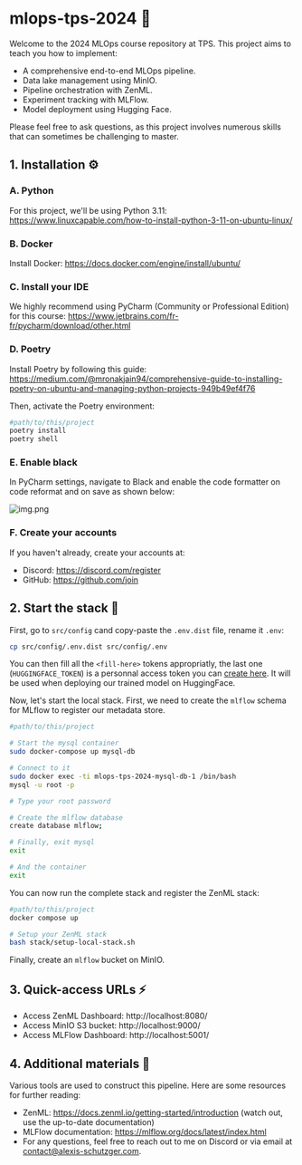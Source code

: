 # mlops-tps-2024 💪

Welcome to the 2024 MLOps course repository at TPS. This project aims to teach you how to implement:

- A comprehensive end-to-end MLOps pipeline. 
- Data lake management using MinIO.
- Pipeline orchestration with ZenML.
- Experiment tracking with MLFlow.
- Model deployment using Hugging Face.

Please feel free to ask questions, as this project involves numerous skills that can sometimes be challenging to master.

## 1. Installation ⚙️
### A. Python

For this project, we'll be using Python 3.11:  https://www.linuxcapable.com/how-to-install-python-3-11-on-ubuntu-linux/

### B. Docker

Install Docker: https://docs.docker.com/engine/install/ubuntu/

### C. Install your IDE

We highly recommend using PyCharm (Community or Professional Edition) for this course: https://www.jetbrains.com/fr-fr/pycharm/download/other.html


### D. Poetry

Install Poetry by following this guide:  https://medium.com/@mronakjain94/comprehensive-guide-to-installing-poetry-on-ubuntu-and-managing-python-projects-949b49ef4f76

Then, activate the Poetry environment:

```bash
#path/to/this/project
poetry install
poetry shell
```

### E. Enable black

In PyCharm settings, navigate to Black and enable the code formatter on code reformat and on save as shown below:

![img.png](images/black.png)

### F. Create your accounts

If you haven't already, create your accounts at:

- Discord: https://discord.com/register
- GitHub: https://github.com/join

## 2. Start the stack 🚀

First, go to `src/config` cand copy-paste the `.env.dist` file, rename it `.env`:

```bash
cp src/config/.env.dist src/config/.env
```

You can then fill all the `<fill-here>` tokens appropriatly, the last one (`HUGGINGFACE_TOKEN`) is a personnal access token you can [create here](https://huggingface.co/settings/tokens). It will be used when deploying our trained model on HuggingFace.

Now, let's start the local stack. First, we need to create the `mlflow` schema for MLflow to register our metadata store.

```bash
#path/to/this/project

# Start the mysql container
sudo docker-compose up mysql-db

# Connect to it
sudo docker exec -ti mlops-tps-2024-mysql-db-1 /bin/bash
mysql -u root -p

# Type your root password

# Create the mlflow database
create database mlflow;

# Finally, exit mysql
exit

# And the container
exit
```

You can now run the complete stack and register the ZenML stack:

```bash
#path/to/this/project
docker compose up

# Setup your ZenML stack
bash stack/setup-local-stack.sh
```

Finally, create an `mlflow` bucket on MinIO.

## 3. Quick-access URLs ⚡

- Access ZenML Dashboard: http://localhost:8080/
- Access MinIO S3 bucket: http://localhost:9000/
- Access MLFlow Dashboard: http://localhost:5001/

## 4. Additional materials 📖

Various tools are used to construct this pipeline. Here are some resources for further reading:

- ZenML: https://docs.zenml.io/getting-started/introduction (watch out, use the up-to-date documentation)
- MLFlow documentation: https://mlflow.org/docs/latest/index.html
- For any questions, feel free to reach out to me on Discord or via email at [contact@alexis-schutzger.com](mailto:contact@alexis-schutzger.com).
